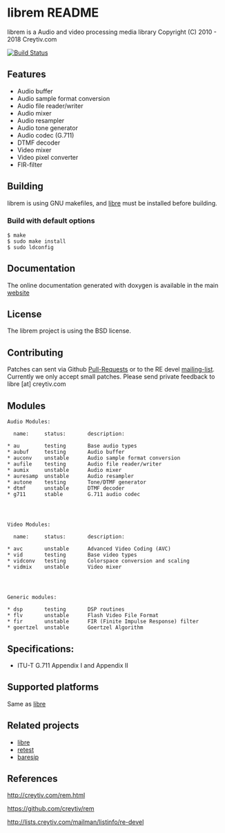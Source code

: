 librem README
=============


librem is a Audio and video processing media library
Copyright (C) 2010 - 2018 Creytiv.com

[![Build Status](https://travis-ci.org/creytiv/rem.svg?branch=master)](https://travis-ci.org/creytiv/rem)


## Features

* Audio buffer
* Audio sample format conversion
* Audio file reader/writer
* Audio mixer
* Audio resampler
* Audio tone generator
* Audio codec (G.711)
* DTMF decoder
* Video mixer
* Video pixel converter
* FIR-filter


## Building

librem is using GNU makefiles, and [libre](https://github.com/creytiv/re)
must be installed before building.


### Build with default options

```
$ make
$ sudo make install
$ sudo ldconfig
```


## Documentation

The online documentation generated with doxygen is available in
the main [website](http://creytiv.com/doxygen/rem-dox/html/)


## License

The librem project is using the BSD license.


## Contributing

Patches can sent via Github
[Pull-Requests](https://github.com/creytiv/rem/pulls) or to the RE devel
[mailing-list](http://lists.creytiv.com/mailman/listinfo/re-devel).
Currently we only accept small patches.
Please send private feedback to libre [at] creytiv.com


## Modules
```
Audio Modules:

  name:     status:       description:

* au        testing       Base audio types
* aubuf     testing       Audio buffer
* auconv    unstable      Audio sample format conversion
* aufile    testing       Audio file reader/writer
* aumix     unstable      Audio mixer
* auresamp  unstable      Audio resampler
* autone    testing       Tone/DTMF generator
* dtmf      unstable      DTMF decoder
* g711      stable        G.711 audio codec




Video Modules:

  name:     status:       description:

* avc       unstable      Advanced Video Coding (AVC)
* vid       testing       Base video types
* vidconv   testing       Colorspace conversion and scaling
* vidmix    unstable      Video mixer




Generic modules:

* dsp       testing       DSP routines
* flv       unstable      Flash Video File Format
* fir       unstable      FIR (Finite Impulse Response) filter
* goertzel  unstable      Goertzel Algorithm
```




## Specifications:

* ITU-T G.711 Appendix I and Appendix II


## Supported platforms

Same as [libre](https://github.com/creytiv/re)


## Related projects

* [libre](https://github.com/creytiv/re)
* [retest](https://github.com/creytiv/retest)
* [baresip](https://github.com/alfredh/baresip)



## References

http://creytiv.com/rem.html

https://github.com/creytiv/rem

http://lists.creytiv.com/mailman/listinfo/re-devel
